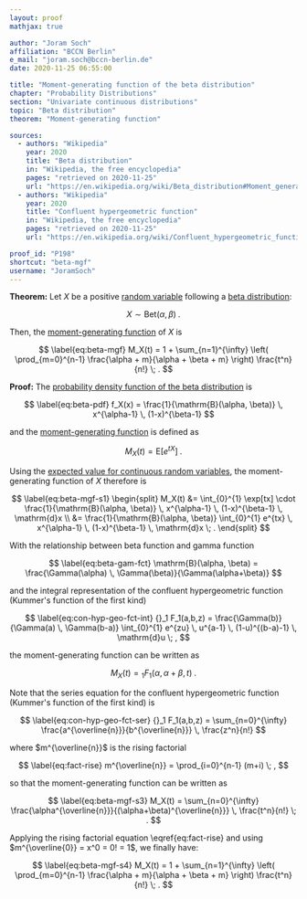 ```yaml
---
layout: proof
mathjax: true

author: "Joram Soch"
affiliation: "BCCN Berlin"
e_mail: "joram.soch@bccn-berlin.de"
date: 2020-11-25 06:55:00

title: "Moment-generating function of the beta distribution"
chapter: "Probability Distributions"
section: "Univariate continuous distributions"
topic: "Beta distribution"
theorem: "Moment-generating function"

sources:
  - authors: "Wikipedia"
    year: 2020
    title: "Beta distribution"
    in: "Wikipedia, the free encyclopedia"
    pages: "retrieved on 2020-11-25"
    url: "https://en.wikipedia.org/wiki/Beta_distribution#Moment_generating_function"
  - authors: "Wikipedia"
    year: 2020
    title: "Confluent hypergeometric function"
    in: "Wikipedia, the free encyclopedia"
    pages: "retrieved on 2020-11-25"
    url: "https://en.wikipedia.org/wiki/Confluent_hypergeometric_function#Kummer's_equation"

proof_id: "P198"
shortcut: "beta-mgf"
username: "JoramSoch"
---
```



**Theorem:** Let $X$ be a positive [random variable](/D/rvar) following a [beta distribution](/D/gam):

$$ \label{eq:beta}
X \sim \mathrm{Bet}(\alpha, \beta) \; .
$$

Then, the [moment-generating function](/D/mgf) of $X$ is

$$ \label{eq:beta-mgf}
M_X(t) = 1 + \sum_{n=1}^{\infty} \left( \prod_{m=0}^{n-1} \frac{\alpha + m}{\alpha + \beta + m} \right) \frac{t^n}{n!} \; .
$$


**Proof:** The [probability density function of the beta distribution](/P/beta-pdf) is

$$ \label{eq:beta-pdf}
f_X(x) = \frac{1}{\mathrm{B}(\alpha, \beta)} \, x^{\alpha-1} \, (1-x)^{\beta-1}
$$

and the [moment-generating function](/D/mgf) is defined as

$$ \label{eq:mgf-var}
M_X(t) = \mathrm{E} \left[ e^{tX} \right] \; .
$$

Using the [expected value for continuous random variables](/D/mean), the moment-generating function of $X$ therefore is

$$ \label{eq:beta-mgf-s1}
\begin{split}
M_X(t) &= \int_{0}^{1} \exp[tx] \cdot \frac{1}{\mathrm{B}(\alpha, \beta)} \, x^{\alpha-1} \, (1-x)^{\beta-1} \, \mathrm{d}x \\
&= \frac{1}{\mathrm{B}(\alpha, \beta)} \int_{0}^{1} e^{tx} \, x^{\alpha-1} \, (1-x)^{\beta-1} \, \mathrm{d}x \; .
\end{split}
$$

With the relationship between beta function and gamma function

$$ \label{eq:beta-gam-fct}
\mathrm{B}(\alpha, \beta) = \frac{\Gamma(\alpha) \, \Gamma(\beta)}{\Gamma(\alpha+\beta)}
$$

and the integral representation of the confluent hypergeometric function (Kummer's function of the first kind)

$$ \label{eq:con-hyp-geo-fct-int}
{}_1 F_1(a,b,z) = \frac{\Gamma(b)}{\Gamma(a) \, \Gamma(b-a)} \int_{0}^{1} e^{zu} \, u^{a-1} \, (1-u)^{(b-a)-1} \, \mathrm{d}u \; ,
$$

the moment-generating function can be written as

$$ \label{eq:beta-mgf-s2}
M_X(t) = {}_1 F_1(\alpha,\alpha+\beta,t) \; .
$$

Note that the series equation for the confluent hypergeometric function (Kummer's function of the first kind) is

$$ \label{eq:con-hyp-geo-fct-ser}
{}_1 F_1(a,b,z) = \sum_{n=0}^{\infty} \frac{a^{\overline{n}}}{b^{\overline{n}}} \, \frac{z^n}{n!}
$$

where $m^{\overline{n}}$ is the rising factorial

$$ \label{eq:fact-rise}
m^{\overline{n}} = \prod_{i=0}^{n-1} (m+i) \; ,
$$

so that the moment-generating function can be written as

$$ \label{eq:beta-mgf-s3}
M_X(t) = \sum_{n=0}^{\infty} \frac{\alpha^{\overline{n}}}{(\alpha+\beta)^{\overline{n}}} \, \frac{t^n}{n!} \; .
$$

Applying the rising factorial equation \eqref{eq:fact-rise} and using $m^{\overline{0}} = x^0 = 0! = 1$, we finally have:

$$ \label{eq:beta-mgf-s4}
M_X(t) = 1 + \sum_{n=1}^{\infty} \left( \prod_{m=0}^{n-1} \frac{\alpha + m}{\alpha + \beta + m} \right) \frac{t^n}{n!} \; .
$$